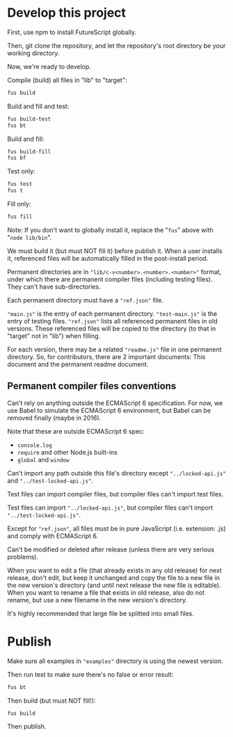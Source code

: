 Develop this project
====================

First, use npm to install FutureScript globally.

Then, git clone the repository, and let the repository's root directory be your working directory.

Now, we're ready to develop.

Compile (build) all files in "lib" to "target":

```bash
fus build
```

Build and fill and test:

```bash
fus build-test
fus bt
```

Build and fill:

```bash
fus build-fill
fus bf
```

Test only:

```bash
fus test
fus t
```

Fill only:

```bash
fus fill
```

Note: If you don't want to globally install it, replace the "`fus`" above with "`node lib/bin`".

We must build it (but must NOT fill it) before publish it. When a user installs it, referenced files will be automatically filled in the post-install period.

Permanent directories are in `"lib/c-v<number>.<number>.<number>"` format, under which there are permanent compiler files (including testing files). They can't have sub-directories.

Each permanent directory must have a `"ref.json"` file.

`"main.js"` is the entry of each permanent directory. `"test-main.js"` is the entry of testing files. `"ref.json"` lists all referenced permanent files in old versions. These referenced files will be copied to the directory (to that in "target" not in "lib") when filling.

For each version, there may be a related `"readme.js"` file in one permanent directory. So, for contributors, there are 2 important documents: This document and the permanent readme document.

Permanent compiler files conventions
------------------------------------

Can't rely on anything outside the ECMAScript 6 specification. For now, we use Babel to simulate the ECMAScript 6 environment, but Babel can be removed finally (maybe in 2016).

Note that these are outside ECMAScript 6 spec:

- `console.log`
- `require` and other Node.js built-ins
- `global` and `window`

Can't import any path outside this file's directory except `"../locked-api.js"` and `"../test-locked-api.js"`.

Test files can import compiler files, but compiler files can't import test files.

Test files can import `"../locked-api.js"`, but compiler files can't import `"../test-locked-api.js"`.

Except for `"ref.json"`, all files must be in pure JavaScript (i.e. extension: .js) and comply with ECMAScript 6.

Can't be modified or deleted after release (unless there are very serious problems).

When you want to edit a file (that already exists in any old release) for next release, don't edit, but keep it unchanged and copy the file to a new file in the new version's directory (and until next release the new file is editable). When you want to rename a file that exists in old release, also do not rename, but use a new filename in the new version's directory.

It's highly recommended that large file be splitted into small files.

Publish
=======

Make sure all examples in `"examples"` directory is using the newest version.

Then run test to make sure there's no false or error result:

```bash
fus bt
```

Then build (but must NOT fill!):

```bash
fus build
```

Then publish.
